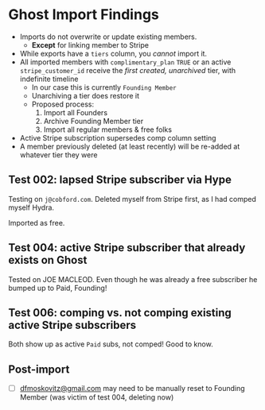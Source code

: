 # Ghost Import Findings

- Imports do not overwrite or update existing members.
	- **Except** for linking member to Stripe
- While exports have a `tiers` column, you _cannot_ import it.
- All imported members with `complimentary_plan` `TRUE` or an active `stripe_customer_id` receive the _first created, unarchived_ tier, with indefinite timeline
	- In our case this is currently `Founding Member`
	- Unarchiving a tier does restore it
	- Proposed process:
		1. Import all Founders
		2. Archive Founding Member tier
		3. Import all regular members & free folks
- Active Stripe subscription supersedes comp column setting
- A member previously deleted (at least recently) will be re-added at whatever tier they were

## Test 002: lapsed Stripe subscriber via Hype

Testing on `j@cobford.com`. Deleted myself from Stripe first, as I had comped myself Hydra.

Imported as free.

## Test 004: active Stripe subscriber that already exists on Ghost

Tested on JOE MACLEOD. Even though he was already a free subscriber he bumped up to Paid, Founding!

## Test 006: comping vs. not comping existing active Stripe subscribers

Both show up as active `Paid` subs, not comped! Good to know.

## Post-import

- [ ] dfmoskovitz@gmail.com may need to be manually reset to Founding Member (was victim of test 004, deleting now)
